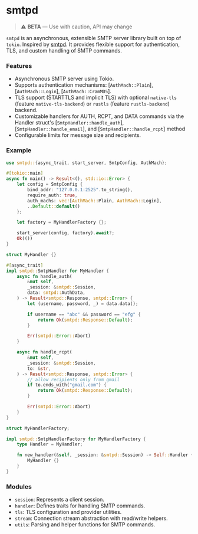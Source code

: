 # smtpd

> ⚠️ **BETA** — Use with caution, API may change

`smtpd` is an asynchronous, extensible SMTP server library built on top of `tokio`.
Inspired by [smtpd](https://github.com/mhale/smtpd).
It provides flexible support for authentication, TLS, and custom handling
of SMTP commands.

### Features
- Asynchronous SMTP server using Tokio.
- Supports authentication mechanisms: [`AuthMach::Plain`], [`AuthMach::Login`], [`AuthMach::CramMD5`].
- TLS support (STARTTLS and implicit TLS) with optional `native-tls` (feature `native-tls-backend`) or `rustls` (feature `rustls-backend`) backend.
- Customizable handlers for AUTH, RCPT, and DATA commands via the Handler struct's [`SmtpHandler::handle_auth`], [`SmtpHandler::handle_email`], and [`SmtpHandler::handle_rcpt`] method
- Configurable limits for message size and recipients.

### Example
```rust
use smtpd::{async_trait, start_server, SmtpConfig, AuthMach};

#[tokio::main]
async fn main() -> Result<(), std::io::Error> {
    let config = SmtpConfig {
        bind_addr: "127.0.0.1:2525".to_string(),
        require_auth: true,
        auth_machs: vec![AuthMach::Plain, AuthMach::Login],
        ..Default::default()
    };

    let factory = MyHandlerFactory {};

    start_server(config, factory).await?;
    Ok(())
}

struct MyHandler {}

#[async_trait]
impl smtpd::SmtpHandler for MyHandler {
    async fn handle_auth(
        &mut self,
        _session: &smtpd::Session,
        data: smtpd::AuthData,
    ) -> Result<smtpd::Response, smtpd::Error> {
        let (username, password, _) = data.data();

        if username == "abc" && password == "efg" {
            return Ok(smtpd::Response::Default);
        }

        Err(smtpd::Error::Abort)
    }

    async fn handle_rcpt(
        &mut self,
        _session: &smtpd::Session,
        to: &str,
    ) -> Result<smtpd::Response, smtpd::Error> {
        // allow recipients only from gmail
        if to.ends_with("gmail.com") {
            return Ok(smtpd::Response::Default);
        }

        Err(smtpd::Error::Abort)
    }
}

struct MyHandlerFactory;

impl smtpd::SmtpHandlerFactory for MyHandlerFactory {
    type Handler = MyHandler;

    fn new_handler(&self, _session: &smtpd::Session) -> Self::Handler {
        MyHandler {}
    }
}
```

### Modules
- `session`: Represents a client session.
- `handler`: Defines traits for handling SMTP commands.
- `tls`: TLS configuration and provider utilities.
- `stream`: Connection stream abstraction with read/write helpers.
- `utils`: Parsing and helper functions for SMTP commands.
